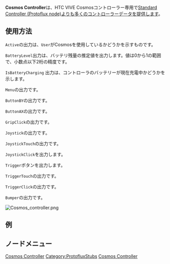 <languages></languages>

**Cosmos Controller**は、HTC VIVE Cosmosコントローラー専用で[Standard
Controller (Protoflux
node)よりも多くのコントローラーデータを提供します](Standard_Controller_(Protoflux_node) "wikilink")。

## 使用方法

`Active`の出力は、`User`がCosmosを使用しているかどうかを示すものです。

`BatteryLevel`出力は、バッテリ残量の推定値を出力します。値は0から1の範囲で、小数点以下2桁の精度です。

`IsBatteryCharging`
出力は、コントローラのバッテリーが現在充電中かどうかを示します。

`Menu`の出力です。

`ButtonBY`の出力です。

`ButtonAX`の出力です。

`GripClick`の出力です。

`Joystick`の出力です。

`JoystickTouch`の出力です。

`JoystickClick`を出力します。

`Trigger`ボタンを出力します。

`TriggerTouch`の出力です。

`TriggerClick`の出力です。

`Bumper`の出力です。

![](Cosmos_controller.png "Cosmos_controller.png")

## 例

## ノードメニュー

[Cosmos Controller](Category:Protoflux{{#translation:}} "wikilink")
[Category:ProtofluxStubs](Category:ProtofluxStubs "wikilink") [Cosmos
Controller](Category:Protoflux:Input_Devices:Controllers{{#translation:}} "wikilink")